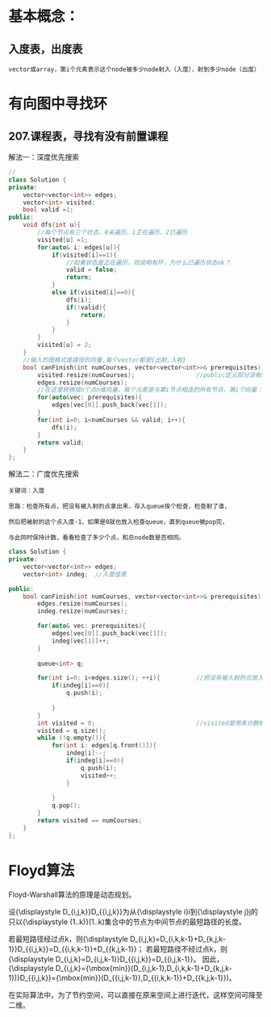 # 基本概念：

## 入度表，出度表
    vector或array，第i个元素表示这个node被多少node射入（入度），射到多少node（出度）

# 有向图中寻找环

## 207.课程表，寻找有没有前置课程
解法一：深度优先搜索
```C++
// 
class Solution {
private:
    vector<vector<int>> edges;
    vector<int> visited;
    bool valid =1;
public:
    void dfs(int u){
        //每个节点有三个状态，0未遍历，1正在遍历，2已遍历
        visited[u] =1;
        for(auto& i: edges[u]){
            if(visited[i]==1){
                //如果状态是正在遍历，则说明有环，为什么已遍历状态ok？
                valid = false;
                return;
            }
            else if(visited[i]==0){
                dfs(i);
                if(!valid){
                    return;
                }
            }
        }
        visited[u] = 2;
    }
    //输入的图格式是路径的向量,每个vector都是{出射,入射}
    bool canFinish(int numCourses, vector<vector<int>>& prerequisites) {
        visited.resize(numCourses);                 //public定义部分没有size
        edges.resize(numCourses);
        //在这里转换成n个点n维向量，每个元素是与第i节点相连的所有节点，第i个向量：{被i节点射入的点，被i节点射入的点，被i节点射入的点...}
        for(auto&vec: prerequisites){
            edges[vec[0]].push_back(vec[1]);
        }
        for(int i=0; i<numCourses && valid; i++){
            dfs(i);
        }
        return valid;
    }
};
```

解法二：广度优先搜索

    关键词：入度

    思路：检查所有点，把没有被入射的点拿出来，存入queue挨个检查，检查射了谁，
    
    然后把被射的这个点入度-1，如果是0就也放入检查queue，直到queue被pop完，
    
    与此同时保持计数，看看检查了多少个点，和总node数是否相同。

```C++
class Solution {
private:
    vector<vector<int>> edges;
    vector<int> indeg;  //入度值表

public:
    bool canFinish(int numCourses, vector<vector<int>>& prerequisites) {
        edges.resize(numCourses);
        indeg.resize(numCourses);

        for(auto& vec: prerequisites){
            edges[vec[0]].push_back(vec[1]);
            indeg[vec[1]]++;
        }
        
        queue<int> q;

        for(int i=0; i<edges.size(); ++i){          //把没有被入射的点放入queue
            if(indeg[i]==0){
                q.push(i);
                
            }
        }
        int visited = 0;                            //visited是用来计数检查过多少点
        visited = q.size();         
        while (!q.empty()){
            for(int i: edges[q.front()]){
                indeg[i]--;
                if(indeg[i]==0){
                    q.push(i);
                    visited++;
                }
                
            }
            q.pop();
        }
        return visited == numCourses;
    }
};

```

# Floyd算法

Floyd-Warshall算法的原理是动态规划。

设{\displaystyle D_{i,j,k}}D_{{i,j,k}}为从{\displaystyle i}i到{\displaystyle j}j的只以{\displaystyle (1..k)}(1..k)集合中的节点为中间节点的最短路径的长度。

若最短路径经过点k，则{\displaystyle D_{i,j,k}=D_{i,k,k-1}+D_{k,j,k-1}}D_{{i,j,k}}=D_{{i,k,k-1}}+D_{{k,j,k-1}}；
若最短路径不经过点k，则{\displaystyle D_{i,j,k}=D_{i,j,k-1}}D_{{i,j,k}}=D_{{i,j,k-1}}。
因此，{\displaystyle D_{i,j,k}={\mbox{min}}(D_{i,j,k-1},D_{i,k,k-1}+D_{k,j,k-1})}D_{{i,j,k}}={\mbox{min}}(D_{{i,j,k-1}},D_{{i,k,k-1}}+D_{{k,j,k-1}})。

在实际算法中，为了节约空间，可以直接在原来空间上进行迭代，这样空间可降至二维。